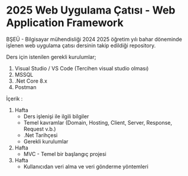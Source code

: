 # 2025 Web Uygulama Çatısı - Web Application Framework

BŞEÜ - Bilgisayar mühendisliği 2024 2025 öğretim yılı bahar döneminde işlenen web uygulama çatısı dersinin takip edildiği repository.

Ders için istenilen gerekli kurulumlar;
  1. Visual Studio / VS Code (Tercihen visual studio olması)
  2. MSSQL
  3. .Net Core 8.x
  4. Postman

İçerik : 
  1. Hafta
     * Ders işlenişi ile ilgili bilgiler 
     * Temel kavramlar (Domain, Hosting, Client, Server, Response, Request v.b.)
     * .Net Tarihçesi
     * Gerekli kurulumlar
  2. Hafta
     * MVC - Temel bir başlangıç projesi
  3. Hafta
     * Kullanıcıdan veri alma ve veri gönderme yöntemleri
  

